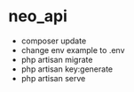 # neo_api
- composer update
- change env example to .env
- php artisan migrate
- php artisan key:generate
- php artisan serve
